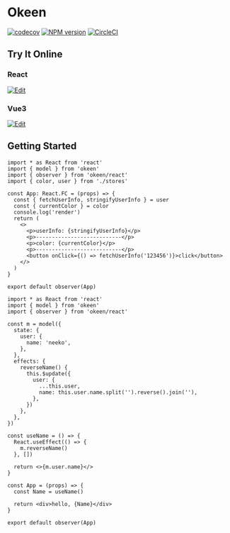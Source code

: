# Okeen

[![codecov](https://codecov.io/gh/umijs/neeko/branch/master/graph/badge.svg)](https://codecov.io/gh/umijs/neeko) [![NPM version](https://img.shields.io/npm/v/okeen.svg?style=flat)](https://npmjs.org/package/okeen) [![CircleCI](https://circleci.com/gh/umijs/neeko/tree/master.svg?style=svg)](https://circleci.com/gh/umijs/neeko/tree/master)

## Try It Online

### React

[![Edit](https://codesandbox.io/static/img/play-codesandbox.svg)](https://codesandbox.io/s/recursing-wescoff-hmx11)

### Vue3

[![Edit](https://codesandbox.io/static/img/play-codesandbox.svg)](https://codesandbox.io/s/infallible-andras-yihm2)

## Getting Started

```tsx
import * as React from 'react'
import { model } from 'okeen'
import { observer } from 'okeen/react'
import { color, user } from './stores'

const App: React.FC = (props) => {
  const { fetchUserInfo, stringifyUserInfo } = user
  const { currentColor } = color
  console.log('render')
  return (
    <>
      <p>userInfo: {stringifyUserInfo}</p>
      <p>---------------------------</p>
      <p>color: {currentColor}</p>
      <p>---------------------------</p>
      <button onClick={() => fetchUserInfo('123456')}>click</button>
    </>
  )
}

export default observer(App)
```

```tsx
import * as React from 'react'
import { model } from 'okeen'
import { observer } from 'okeen/react'

const m = model({
  state: {
    user: {
      name: 'neeko',
    },
  },
  effects: {
    reverseName() {
      this.$update({
        user: {
          ...this.user,
          name: this.user.name.split('').reverse().join(''),
        },
      })
    },
  },
})

const useName = () => {
  React.useEffect(() => {
    m.reverseName()
  }, [])

  return <>{m.user.name}</>
}

const App = (props) => {
  const Name = useName()

  return <div>hello, {Name}</div>
}

export default observer(App)
```
